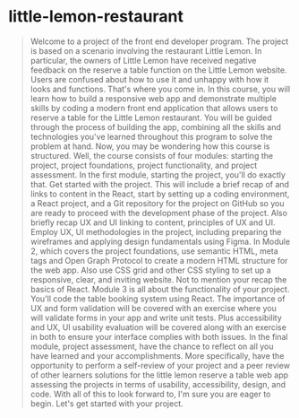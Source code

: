 # little-lemon-restaurant

> Welcome to a project of the front end developer program. The project is based on a scenario involving the restaurant Little Lemon. In particular, the owners of Little Lemon have received negative feedback on the reserve a table function on the Little Lemon website. Users are confused about how to use it and unhappy with how it looks and functions. That's where you come in. In this course, you will learn how to build a responsive web app and demonstrate multiple skills by coding a modern front end application that allows users to reserve a table for the Little Lemon restaurant. You will be guided through the process of building the app, combining all the skills and technologies you've learned throughout this program to solve the problem at hand. 
> Now, you may be wondering how this course is structured. Well, the course consists of four modules: starting the project, project foundations, project functionality, and project assessment.
> In the first module, starting the project, you'll do exactly that. Get started with the project. This will include a brief recap of and links to content in the React, start by setting up a coding environment, a React project, and a Git repository for the project on GitHub so you are ready to proceed with the development phase of the project. Also briefly recap UX and UI linking to content, principles of UX and UI. Employ UX, UI methodologies in the project, including preparing the wireframes and applying design fundamentals using Figma.
> In Module 2, which covers the project foundations, use semantic HTML, meta tags and Open Graph Protocol to create a modern HTML structure for the web app. Also use CSS grid and other CSS styling to set up a responsive, clear, and inviting website. Not to mention your recap the basics of React. Module 3 is all about the functionality of your project. You'll code the table booking system using React. The importance of UX and form validation will be covered with an exercise where you will validate forms in your app and write unit tests. Plus accessibility and UX, UI usability evaluation will be covered along with an exercise in both to ensure your interface complies with both issues.
> In the final module, project assessment, have the chance to reflect on all you have learned and your accomplishments. More specifically, have the opportunity to perform a self-review of your project and a peer review of other learners solutions for the little lemon reserve a table web app assessing the projects in terms of usability, accessibility, design, and code. With all of this to look forward to, I'm sure you are eager to begin. Let's get started with your project.
